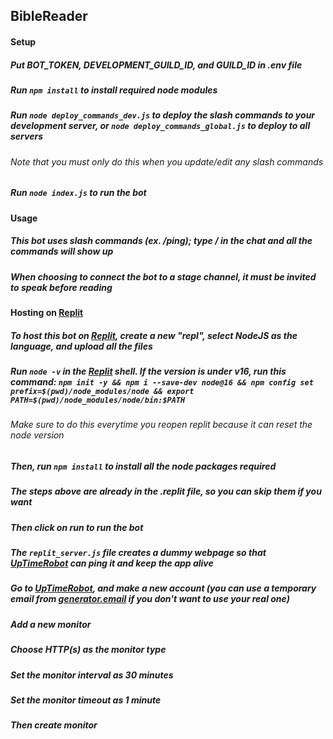 ## BibleReader

#### Setup
##### Put BOT_TOKEN, DEVELOPMENT_GUILD_ID, and GUILD_ID in .env file
##### Run `npm install` to install required node modules
##### Run `node deploy_commands_dev.js` to deploy the slash commands to your development server, or `node deploy_commands_global.js` to deploy to all servers
###### Note that you must only do this when you update/edit any slash commands
##### Run `node index.js` to run the bot

#### Usage
##### This bot uses slash commands (ex. /ping); type / in the chat and all the commands will show up
##### When choosing to connect the bot to a stage channel, it must be invited to speak before reading

#### Hosting on [Replit](https://replit.com)
##### To host this bot on [Replit](https://replit.com), create a new "repl", select NodeJS as the language, and upload all the files
##### Run `node -v` in the [Replit](https://replit.com) shell. If the version is under v16, run this command: `npm init -y && npm i --save-dev node@16 && npm config set prefix=$(pwd)/node_modules/node && export PATH=$(pwd)/node_modules/node/bin:$PATH`
###### Make sure to do this everytime you reopen replit because it can reset the node version
##### Then, run `npm install` to install all the node packages required
##### The steps above are already in the .replit file, so you can skip them if you want
##### Then click on run to run the bot
##### The `replit_server.js` file creates a dummy webpage so that [UpTimeRobot](https://uptimerobot.com) can ping it and keep the app alive
##### Go to [UpTimeRobot](https://uptimerobot.com/), and make a new account (you can use a temporary email from [generator.email](https://generator.email) if you don't want to use your real one)
##### Add a new monitor
##### Choose HTTP(s) as the monitor type
##### Set the monitor interval as 30 minutes
##### Set the monitor timeout as 1 minute
##### Then create monitor
